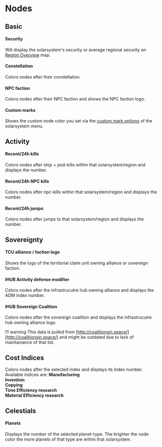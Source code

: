 # Nodes

## Basic
#### Security
Will display the solarsystem's security or average regional security on [Region Overview](https://eveeye.readthedocs.io/en/latest/map/layout/) map.
#### Constellation
Colors nodes after their constellation.
#### NPC faction
Colors nodes after their NPC faction and shows the NPC faction logo.
#### Custom marks
Shows the custom node color you set via the [custom mark options](https://eveeye.readthedocs.io/en/latest/sharing/custom-marks/) of the solarsystem menu.

## Activity
#### Recent/24h kills
Colors nodes after ship + pod-kills within that solarsystem/region and displays the number. 
#### Recent/24h NPC kills
Colors nodes after npc-kills within that solarsystem/region and displays the number.
#### Recent/24h jumps
Colors nodes after jumps to that solarsystem/region and displays the number. 

## Sovereignty
#### TCU alliance / faction logo
Shows the logo of the territorial claim unit owning alliance or sovereign faction.
#### IHUB Activity defense modifier
Colors nodes after the infrastrucutre hub owning alliance and displays the ADM index number.
#### IHUB Sovereign Coalition
Colors nodes after the sovereign coalition and displays the infrastrucutre hub owning alliance logo.

!!! warning
    This data is pulled from [http://coalitionsin.space/](http://coalitionsin.space/) and might be outdated due to lack of maintainance of that list.

## Cost Indices
Colors nodes after the selected index and displays its index number. Available indices are:
**Manufacturing<br>
Invention<br>
Copying<br>
Time Efficiency research<br>
Material Efficiency research**

## Celestials
#### Planets
Displays the number of the selected planet-type. The brighter the node color the more planets of that type are within that solarsystem.
<!--stackedit_data:
eyJoaXN0b3J5IjpbMTA0MDcxNjk0MiwxNzUyODQyNTAzLC0xMD
cyOTA3MzQ2LC0xNjMyMjM2MzI2LDE3NzE5NDkzNDYsMTU5NzM5
NDIzN119
-->